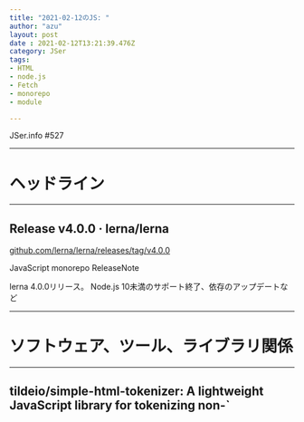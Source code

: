 ```yaml
---
title: "2021-02-12のJS: "
author: "azu"
layout: post
date : 2021-02-12T13:21:39.476Z
category: JSer
tags:
- HTML
- node.js
- Fetch
- monorepo
- module

---
```


JSer.info #527

----

<h1 class="site-genre">ヘッドライン</h1>

----

## Release v4.0.0 · lerna/lerna
[github.com/lerna/lerna/releases/tag/v4.0.0](https://github.com/lerna/lerna/releases/tag/v4.0.0 "Release v4.0.0 · lerna/lerna")
<p class="jser-tags jser-tag-icon"><span class="jser-tag">JavaScript</span> <span class="jser-tag">monorepo</span> <span class="jser-tag">ReleaseNote</span></p>

lerna 4.0.0リリース。
Node.js 10未満のサポート終了、依存のアップデートなど


----
<h1 class="site-genre">ソフトウェア、ツール、ライブラリ関係</h1>

----

## tildeio/simple-html-tokenizer: A lightweight JavaScript library for tokenizing non-\`<script>\` HTML expected to be found in the \`<body>\` of a document
[github.com/tildeio/simple-html-tokenizer](https://github.com/tildeio/simple-html-tokenizer "tildeio/simple-html-tokenizer: A lightweight JavaScript library for tokenizing non-\`<script>\` HTML expected to be found in the \`<body>\` of a document")
<p class="jser-tags jser-tag-icon"><span class="jser-tag">JavaScript</span> <span class="jser-tag">HTML</span> <span class="jser-tag">library</span></p>

HTMLをパースしてトークナイズするライブラリ


----

## Ethan-Arrowood/undici-fetch: A WHATWG Fetch implementation based on @nodejs/undici
[github.com/Ethan-Arrowood/undici-fetch](https://github.com/Ethan-Arrowood/undici-fetch "Ethan-Arrowood/undici-fetch: A WHATWG Fetch implementation based on @nodejs/undici")
<p class="jser-tags jser-tag-icon"><span class="jser-tag">node.js</span> <span class="jser-tag">Fetch</span> <span class="jser-tag">library</span></p>

Node.js向けのFetch APIの実装ライブラリ。
undiciをベースに実装している。

- [nodejs/undici: An HTTP/1.1 client, written from scratch for Node.js](https://github.com/nodejs/undici "nodejs/undici: An HTTP/1.1 client, written from scratch for Node.js")

----

## vercel/nft: Node.js dependency tracing utility
[github.com/vercel/nft](https://github.com/vercel/nft "vercel/nft: Node.js dependency tracing utility")
<p class="jser-tags jser-tag-icon"><span class="jser-tag">JavaScript</span> <span class="jser-tag">module</span> <span class="jser-tag">library</span> <span class="jser-tag">CommonJS</span> <span class="jser-tag">TypeScript</span></p>

JavaScriptファイルの依存関係をトレースするライブラリ。
`node_modules`などを含むモジュールが依存するファイルパスを取得できる


----
